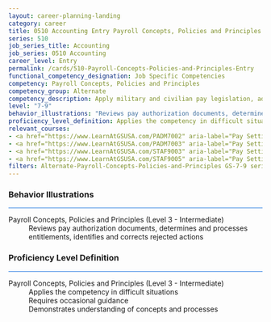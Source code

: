```yaml
---
layout: career-planning-landing
category: career
title: 0510 Accounting Entry Payroll Concepts, Policies and Principles
series: 510
job_series_title: Accounting
job_series: 0510 Accounting
career_level: Entry
permalink: /cards/510-Payroll-Concepts-Policies-and-Principles-Entry
functional_competency_designation: Job Specific Competencies
competency: Payroll Concepts, Policies and Principles
competency_group: Alternate
competency_description: Apply military and civilian pay legislation, administrative and regulatory requirements, laws and policies governing military and civilian pay activities and processes
level: "7-9"
behavior_illustrations: "Reviews pay authorization documents, determines and processes entitlements, identifies and corrects rejected actions"
proficiency_level_definition: Applies the competency in difficult situations ? Requires occasional guidance ? Demonstrates understanding of concepts and processes
relevant_courses: 
- <a href="https://www.LearnAtGSUSA.com/PADM7002" aria-label="Pay Setting for FWS Positions (PADM7001), GSU - https://www.LearnAtGSUSA.com/PADM7002">Pay Setting for FWS Positions (PADM7001), GSU</a>
- <a href="https://www.LearnAtGSUSA.com/PADM7003" aria-label="Pay Setting for GS Positions (PADM7002), GSU - https://www.LearnAtGSUSA.com/PADM7003">Pay Setting for GS Positions (PADM7002), GSU</a>
- <a href="https://www.LearnAtGSUSA.com/STAF9003" aria-label="Pay Setting&#58; General Schedule (STAF9002), GSU - https://www.LearnAtGSUSA.com/STAF9003">Pay Setting&#58; General Schedule (STAF9002), GSU</a>
- <a href="https://www.LearnAtGSUSA.com/STAF9005" aria-label="Pay Setting&#58; Federal Wage System (STAF9004), GSU - https://www.LearnAtGSUSA.com/STAF9005">Pay Setting&#58; Federal Wage System (STAF9004), GSU</a>
filters: Alternate-Payroll-Concepts-Policies-and-Principles GS-7-9 series-0510
---
```


<div class="desktop:grid-col-6 margin-y-3">
  <div class="border-top-2 bg-white padding-3 shadow-5 height-full members-hover border-1px button-border border-top-blue radius-lg card-text-color">
    <h3>Behavior Illustrations</h3>
    <hr style="background-color: #1b74e0 !important;"/>
    <dl class="text-base card-content-color"><dt>Payroll Concepts, Policies and Principles (Level 3 - Intermediate)</dt><dd>Reviews pay authorization documents, determines and processes entitlements, identifies and corrects rejected actions</dd></dl>
  </div>
</div>
<div class="desktop:grid-col-6 margin-y-3">
  <div class="border-top-2 bg-white padding-3 shadow-5 height-full members-hover border-1px button-border border-top-blue radius-lg card-text-color">
    <h3>Proficiency Level Definition</h3>
     <hr style="background-color: #1b74e0 !important;"/>
    <dl class="text-base card-content-color"><dt>Payroll Concepts, Policies and Principles (Level 3 - Intermediate)</dt><dd>Applies the competency in difficult situations </dd><dd> Requires occasional guidance </dd><dd> Demonstrates understanding of concepts and processes</dd></dl>
  </div>
</div>